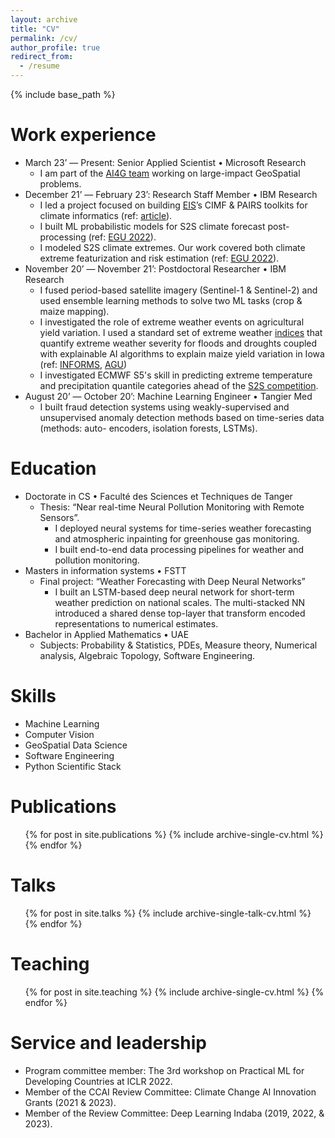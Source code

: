 ```yaml
---
layout: archive
title: "CV"
permalink: /cv/
author_profile: true
redirect_from:
  - /resume
---
```


{% include base_path %}

Work experience
======
* March 23’ — Present: Senior Applied Scientist • Microsoft Research
  * I am part of the [AI4G team](https://www.microsoft.com/en-us/research/group/ai-for-good-research-lab/) working on large-impact GeoSpatial problems.
* December 21’ — February 23’: Research Staff Member • IBM Research
  * I led a project focused on building [EIS](https://www.ibm.com/products/environmental-intelligence-suite/geospatial-analytics)’s CIMF & PAIRS toolkits for climate informatics (ref: [article](https://research.ibm.com/blog/ai-for-climate-change-adaptation)).
  * I built ML probabilistic models for S2S climate forecast post-processing (ref: [EGU 2022](https://meetingorganizer.copernicus.org/EGU22/EGU22-11063.html)).
  * I modeled S2S climate extremes. Our work covered both climate extreme featurization and risk estimation (ref: [EGU 2022](https://meetingorganizer.copernicus.org/EGU22/EGU22-12461.html)).
* November 20’ — November 21’: Postdoctoral Researcher • IBM Research
  * I fused period-based satellite imagery (Sentinel-1 & Sentinel-2) and used ensemble learning methods to solve two ML tasks (crop & maize mapping). 
  * I investigated the role of extreme weather events on agricultural yield variation. I used a standard set of extreme weather [indices](http://etccdi.pacificclimate.org/list_27_indices.shtml) that quantify extreme weather severity for floods and droughts coupled with explainable AI algorithms to explain maize yield variation in Iowa (ref: [INFORMS](https://research.ibm.com/publications/climate-aware-forecasting-of-agricultural-produce-across-large-regions), [AGU](https://ui.adsabs.harvard.edu/abs/2021AGUFM.H53C..03D/abstract))
  * I investigated ECMWF S5's skill in predicting extreme temperature and precipitation quantile categories ahead of the [S2S competition](https://s2s-ai-challenge.github.io/).
* August 20’ — October 20’: Machine Learning Engineer • Tangier Med
  * I built fraud detection systems using weakly-supervised and unsupervised anomaly detection methods based on time-series data (methods: auto- encoders, isolation forests, LSTMs).

Education
======
* Doctorate in CS • Faculté des Sciences et Techniques de Tanger
  * Thesis: “Near real-time Neural Pollution Monitoring with Remote Sensors”.
    * I deployed neural systems for time-series weather forecasting and atmospheric inpainting for greenhouse gas monitoring.
    * I built end-to-end data processing pipelines for weather and pollution monitoring.
* Masters in information systems • FSTT 
  * Final project: “Weather Forecasting with Deep Neural Networks” 
    * I built an LSTM-based deep neural network for short-term weather prediction on national scales. The multi-stacked NN introduced a shared dense top-layer that transform encoded representations to numerical estimates.
* Bachelor in Applied Mathematics • UAE
  * Subjects: Probability & Statistics, PDEs, Measure theory, Numerical analysis, Algebraic Topology, Software Engineering.
  
Skills
======
* Machine Learning
* Computer Vision
* GeoSpatial Data Science
* Software Engineering
* Python Scientific Stack

Publications
======
  <ul>{% for post in site.publications %}
    {% include archive-single-cv.html %}
  {% endfor %}</ul>
  
Talks
======
  <ul>{% for post in site.talks %}
    {% include archive-single-talk-cv.html %}
  {% endfor %}</ul>
  
Teaching
======
  <ul>{% for post in site.teaching %}
    {% include archive-single-cv.html %}
  {% endfor %}</ul>
  
Service and leadership
======
* Program committee member: The 3rd workshop on Practical ML for Developing Countries at ICLR 2022.
* Member of the CCAI Review Committee: Climate Change AI Innovation Grants (2021 & 2023).
* Member of the Review Committee: Deep Learning Indaba (2019, 2022, & 2023).
